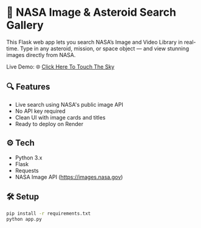 # 🚀 NASA Image & Asteroid Search Gallery

This Flask web app lets you search NASA’s Image and Video Library in real-time. Type in any asteroid, mission, or space object — and view stunning images directly from NASA.

Live Demo: 🌐 [Click Here To Touch The Sky]([https://skycast-cn2i.onrender.com](https://nasa-image-downloader.onrender.com))

## 🔍 Features

- Live search using NASA's public image API
- No API key required
- Clean UI with image cards and titles
- Ready to deploy on Render

## ⚙️ Tech

- Python 3.x
- Flask
- Requests
- NASA Image API (https://images.nasa.gov)

## 🛠️ Setup

```bash
pip install -r requirements.txt
python app.py

